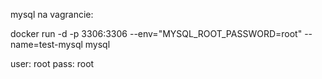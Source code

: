
mysql na vagrancie:

docker run -d -p 3306:3306 --env="MYSQL_ROOT_PASSWORD=root" --name=test-mysql mysql

user: root
pass: root